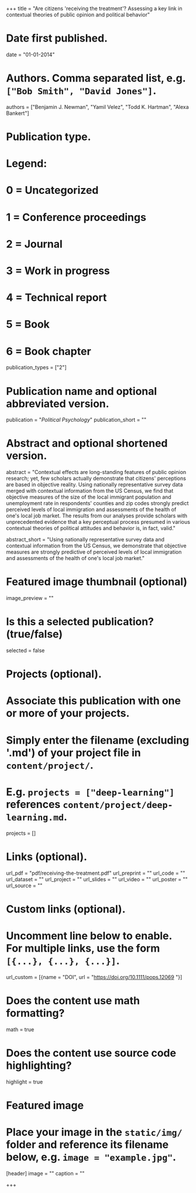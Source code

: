 +++
title = "Are citizens 'receiving the treatment'? Assessing a key link in contextual theories of public opinion and political behavior"

# Date first published.
date = "01-01-2014"

# Authors. Comma separated list, e.g. `["Bob Smith", "David Jones"]`.
authors = ["Benjamin J. Newman", "Yamil Velez", "Todd K. Hartman", "Alexa Bankert"]

# Publication type.
# Legend:
# 0 = Uncategorized
# 1 = Conference proceedings
# 2 = Journal
# 3 = Work in progress
# 4 = Technical report
# 5 = Book
# 6 = Book chapter
publication_types = ["2"]

# Publication name and optional abbreviated version.
publication = "*Political Psychology*"
publication_short = ""

# Abstract and optional shortened version.
abstract = "Contextual effects are long-standing features of public opinion research; yet, few scholars actually demonstrate that citizens' perceptions are based in objective reality. Using nationally representative survey data merged with contextual information from the US Census, we find that objective measures of the size of the local immigrant population and unemployment rate in respondents' counties and zip codes strongly predict perceived levels of local immigration and assessments of the health of one's local job market. The results from our analyses provide scholars with unprecedented evidence that a key perceptual process presumed in various contextual theories of political attitudes and behavior is, in fact, valid."

abstract_short = "Using nationally representative survey data and contextual information from the US Census, we demonstrate that objective measures are strongly predictive of perceived levels of local immigration and assessments of the health of one's local job market."

# Featured image thumbnail (optional)
image_preview = ""

# Is this a selected publication? (true/false)
selected = false

# Projects (optional).
#   Associate this publication with one or more of your projects.
#   Simply enter the filename (excluding '.md') of your project file in `content/project/`.
#   E.g. `projects = ["deep-learning"]` references `content/project/deep-learning.md`.
projects = []

# Links (optional).
url_pdf = "pdf/receiving-the-treatment.pdf"
url_preprint = ""
url_code = ""
url_dataset = ""
url_project = ""
url_slides = ""
url_video = ""
url_poster = ""
url_source = ""

# Custom links (optional).
#   Uncomment line below to enable. For multiple links, use the form `[{...}, {...}, {...}]`.
url_custom = [{name = "DOI", url = "https://doi.org/10.1111/pops.12069 "}]

# Does the content use math formatting?
math = true

# Does the content use source code highlighting?
highlight = true

# Featured image
# Place your image in the `static/img/` folder and reference its filename below, e.g. `image = "example.jpg"`.
[header]
image = ""
caption = ""

+++
